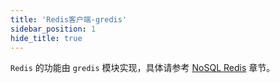 ```yaml
---
title: 'Redis客户端-gredis'
sidebar_position: 1
hide_title: true
---
```


`Redis` 的功能由 `gredis` 模块实现，具体请参考 [NoSQL Redis](output/goframe-v2.2-md/核心组件-重点/NoSQL%20Redis) 章节。